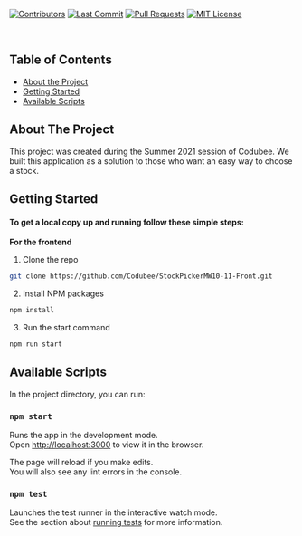 <!-- PROJECT LOGO -->
[![Contributors][contributors-shield]][contributors-url]
[![Last Commit][last-commit]][commit-url]
[![Pull Requests][pr-shield]][pr-url]
[![MIT License][license-shield]][license-url]

<br />

<!-- TABLE OF CONTENTS -->
## Table of Contents

* [About the Project](#about-the-project)
* [Getting Started](#getting-started)
* [Available Scripts](#available-scripts)


<!-- ABOUT THE PROJECT -->
## About The Project

This project was created during the Summer 2021 session of Codubee. We built this application as a solution to those who want an easy way to choose a stock.


<!-- GETTING STARTED -->
## Getting Started

#### To get a local copy up and running follow these simple steps:

**For the frontend**

1. Clone the repo
```sh
git clone https://github.com/Codubee/StockPickerMW10-11-Front.git
```
2. Install NPM packages
```sh
npm install
```
3. Run the start command
```sh
npm run start
```

<!-- AVAILABLE SCRIPTS -->
## Available Scripts

In the project directory, you can run:

### `npm start`

Runs the app in the development mode.\
Open [http://localhost:3000](http://localhost:3000) to view it in the browser.

The page will reload if you make edits.\
You will also see any lint errors in the console.

### `npm test`

Launches the test runner in the interactive watch mode.\
See the section about [running tests](https://facebook.github.io/create-react-app/docs/running-tests) for more information.


<!-- MARKDOWN LINKS & IMAGES -->
<!-- https://www.markdownguide.org/basic-syntax/#reference-style-links -->
[contributors-shield]: https://img.shields.io/github/contributors/Codubee/StockPickerMW10-11-Front?style=for-the-badge

[contributors-url]: https://github.com/Codubee/StockPickerMW10-11-Front/graphs/contributors


[last-commit]: https://img.shields.io/github/last-commit/Codubee/StockPickerMW10-11-Front?style=for-the-badge

[commit-url]: https://github.com/Codubee/StockPickerMW10-11-Front/commits/main


[pr-shield]: https://img.shields.io/github/issues-pr-closed/Codubee/StockPickerMW10-11-Front?style=for-the-badge

[pr-url]: https://github.com/Codubee/StockPickerMW10-11-Front/pulls


[issues-url]: https://github.com/Codubee/StockPickerMW10-11-Front/pulls

[license-shield]: https://img.shields.io/github/license/Codubee/StockPickerMW10-11-Front?style=for-the-badge

[license-url]: https://github.com/Codubee/StockPickerMW10-11-Front/blob/main/License.txt
